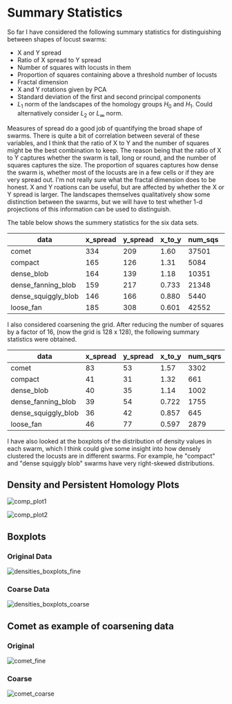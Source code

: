 # Summary Statistics

So far I have considered the following summary statistics for distinguishing between shapes of locust swarms:

- X and Y spread
- Ratio of X spread to Y spread
- Number of squares with locusts in them
- Proportion of squares containing above a threshold number of locusts
- Fractal dimension
- X and Y rotations given by PCA
- Standard deviation of the first and second principal components
- $L_1$ norm of the landscapes of the homology groups $H_0$ and $H_1$. Could alternatively consider $L_2$ or $L_{\infty}$ norm.

Measures of spread do a good job of quantifying the broad shape of swarms. There is quite a bit of correlation between several of these variables, and I think that the ratio of  X to Y and the number of squares might be the best combination to keep. The reason being that the ratio of X to Y captures whether the swarm is tall, long or round, and the number of squares captures the size. The proportion of squares captures how dense the swarm is, whether most of the locusts are in a few cells or if they are very spread out. I'm not really sure what the fractal dimension does to be honest. X and Y roations can be useful, but are affected by whether the X or Y spread is larger. The landscapes themselves qualitatively show some distinction between the swarms, but we will have to test whether 1-d projections of this information can be used to distinguish.



The table below shows the summery statistics for the six data sets.

| data                | x_spread | y_spread | x_to_y | num_sqs | prop_above_thresh | fractal_dim | rot_x   | rot_y   | stdev_1 | stdev_2 | land_norm_0 | land_norm_1 |
| ------------------- | -------- | -------- | ------ | ------- | ----------------- | ----------- | ------- | ------- | ------- | ------- | ----------- | ----------- |
| comet               | 334      | 209      | 1.60   | 37501   | 0.422             | 2.72        | 0.999   | -0.0329 | 77.8    | 44.8    | 403.        | 121.        |
| compact             | 165      | 126      | 1.31   | 5084    | 0.356             | 2.34        | 1.00    | -0.0277 | 44.6    | 18.4    | 302.        | 37.2        |
| dense_blob          | 164      | 139      | 1.18   | 10351   | 0.538             | 2.68        | 1.00    | -0.0288 | 42.3    | 25.8    | 314.        | 47.2        |
| dense_fanning_blob  | 159      | 217      | 0.733  | 21348   | 0.504             | 2.67        | -0.0411 | 0.999   | 53.4    | 38.5    | 264.        | 61.4        |
| dense_squiggly_blob | 146      | 166      | 0.880  | 5440    | 0.706             | 2.45        | -0.582  | 0.813   | 38.0    | 35.9    | 527.        | 45.1        |
| loose_fan           | 185      | 308      | 0.601  | 42552   | 0.486             | 2.73        | 0.00751 | 1.00    | 79.0    | 47.6    | 354.        | 90.5        |



I also considered coarsening the grid. After reducing the number of squares by a factor of 16, (now the grid is 128 x 128), the following summary statistics were obtained.

| data                | x_spread | y_spread | x_to_y | num_sqrs | prop_above_thresh | fractal_dim | rot_x      | rot_y   | stdev_1 | stdev_2 |
| ------------------- | -------- | -------- | ------ | -------- | ----------------- | ----------- | ---------- | ------- | ------- | ------- |
| comet               | 83       | 53       | 1.57   | 3302     | 0.492             | 2.48        | 1.00       | -0.0180 | 21.7    | 12.5    |
| compact             | 41       | 31       | 1.32   | 661      | 0.262             | 2.26        | 1.00       | -0.0315 | 10.2    | 6.16    |
| dense_blob          | 40       | 35       | 1.14   | 1002     | 0.452             | 2.24        | 1.00       | -0.0186 | 11.3    | 7.36    |
| dense_fanning_blob  | 39       | 54       | 0.722  | 1755     | 0.622             | 2.43        | -0.0231    | 1.00    | 13.8    | 10.2    |
| dense_squiggly_blob | 36       | 42       | 0.857  | 645      | 0.853             | 2.49        | 0.751      | -0.661  | 9.01    | 8.77    |
| loose_fan           | 46       | 77       | 0.597  | 2879     | 0.826             | 2.50        | -0.0000193 | 1.00    | 19.8    | 12.2    |



I have also looked at the boxplots of the distribution of density values in each swarm, which I think could give some insight into how densely clustered the locusts are in different swarms. For example, he "compact" and "dense squiggly blob" swarms have very right-skewed distributions.



## Density and Persistent Homology Plots

![comp_plot1](/Users/oliverlountain/Box/Locusts/Analysis/Plots/comp_plot1.png)



![comp_plot2](/Users/oliverlountain/Box/Locusts/Analysis/Plots/comp_plot2.png)



## Boxplots

### Original Data

![densities_boxplots_fine](/Users/oliverlountain/Box/Locusts/Analysis/Plots/densities_boxplots_fine.png)

### Coarse Data

![densities_boxplots_coarse](/Users/oliverlountain/Box/Locusts/Analysis/Plots/densities_boxplots_coarse.png)



## Comet as example of coarsening data

### Original

![comet_fine](/Users/oliverlountain/Box/Locusts/Analysis/Plots/comet_fine.png)

### Coarse

![comet_coarse](/Users/oliverlountain/Box/Locusts/Analysis/Plots/comet_coarse.png)




